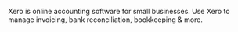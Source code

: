Xero is online accounting software for small businesses. Use Xero to manage invoicing, bank reconciliation, bookkeeping & more.